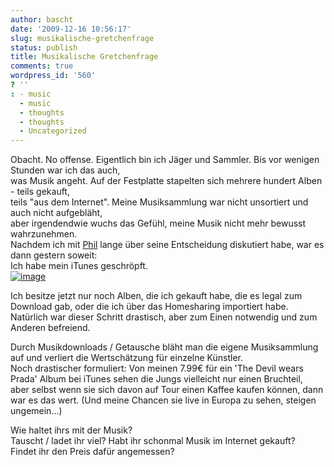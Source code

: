 ```yaml
---
author: bascht
date: '2009-12-16 10:56:17'
slug: musikalische-gretchenfrage
status: publish
title: Musikalische Gretchenfrage
comments: true
wordpress_id: '560'
? ''
: - music
  - music
  - thoughts
  - thoughts
  - Uncategorized
---
```


Obacht. No offense.
Eigentlich bin ich Jäger und Sammler. Bis vor wenigen Stunden war
ich das auch,  
was Musik angeht. Auf der Festplatte stapelten sich mehrere hundert
Alben - teils gekauft,  
teils "aus dem Internet". Meine Musiksammlung war nicht unsortiert
und auch nicht aufgebläht,  
aber irgendendwie wuchs das Gefühl, meine Musik nicht mehr bewusst
wahrzunehmen.  
Nachdem ich mit [Phil](http://twitter.com/philonfire) lange über
seine Entscheidung diskutiert habe, war es dann gestern soweit:   
Ich habe mein iTunes geschröpft.  
[![image](http://bascht.files.wordpress.com/2009/12/shot1-scaled-500.jpg?w=300)](http://posterous.com/getfile/files.posterous.com/bascht/Rvz0f8qnQfDaJYw241dFmWZyKBXVYpxim7oxurycB26eiYC9kqCiPdDOyraR/shot1.jpg)

Ich besitze jetzt nur noch Alben, die ich gekauft habe, die es
legal zum Download gab, oder die ich über das Homesharing
importiert habe.  
Natürlich war dieser Schritt drastisch, aber zum Einen notwendig
und zum Anderen befreiend.

Durch Musikdownloads / Getausche bläht man die eigene Musiksammlung
auf und verliert die Wertschätzung für einzelne Künstler.  
Noch drastischer formuliert: Von meinen 7.99€ für ein 'The Devil
wears Prada' Album bei iTunes sehen die Jungs vielleicht nur einen
Bruchteil,  
aber selbst wenn sie sich davon auf Tour einen Kaffee kaufen
können, dann war es das wert. (Und meine Chancen sie live in Europa
zu sehen, steigen ungemein...)

Wie haltet ihrs mit der Musik?  
Tauscht / ladet ihr viel? Habt ihr schonmal Musik im Internet
gekauft?  
Findet ihr den Preis dafür angemessen?



